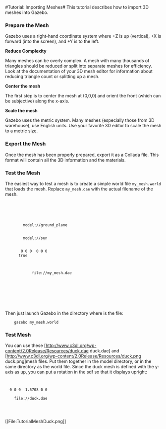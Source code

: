 #Tutorial: Importing Meshes#
This tutorial describes how to import 3D meshes into Gazebo.

### Prepare the Mesh

Gazebo uses a right-hand coordinate system where +Z is up (vertical), +X is forward (into the screen), and +Y is to the left.

**Reduce Complexity**

 Many meshes can be overly complex. A mesh with many thousands of triangles should be reduced or split into separate meshes for efficiency. Look at the documentation of your 3D mesh editor for information about reducing triangle count or splitting up a mesh.

**Center the mesh**

 The first step is to center the mesh at (0,0,0) and orient the front (which can be subjective) along the x-axis.

**Scale the mesh**

 Gazebo uses the metric system. Many meshes (especially those from 3D warehouse), use English units. Use your favorite 3D editor to scale the mesh to a metric size.

### Export the Mesh ###

Once the mesh has been properly prepared, export it as a Collada file. This format will contain all the 3D information and the materials.

### Test the Mesh ###

The easiest way to test a mesh is to create a simple world file `my_mesh.world` that loads the mesh. Replace `my_mesh.dae` with the actual filename of the mesh.

<pre>
<code>
<?xml version="1.0"?>
<sdf version="1.4">
  <world name="default">
    <include>
        <uri>model://ground_plane</uri>
    </include>
    <include>
        <uri>model://sun</uri>
    </include>
    <model name="my_mesh">
       <pose>0 0 0  0 0 0</pose>
      <static>true</static>
      <link name="body">
        <visual name="visual">
          <geometry>
            <mesh><uri>file://my_mesh.dae</uri></mesh>
          </geometry>
        </visual>
      </link>
    </model>
  </world>
</sdf>
</code>
</pre>

Then just launch Gazebo in the directory where is the file:

        gazebo my_mesh.world

### Test Mesh ###

You can use these [http://www.c3dl.org/wp-content/2.0Release/Resources/duck.dae duck.dae] and [http://www.c3dl.org/wp-content/2.0Release/Resources/duck.png duck.png]mesh files. Put them together in the model directory, or in the same directory as the world file. Since the duck mesh is defined with the y-axis as up, you can put a rotation in the sdf so that it displays upright:
<pre>
<code>
<visual name="visual">
  <pose>0 0 0  1.5708 0 0</pose>
  <geometry>
    <mesh><uri>file://duck.dae</uri></mesh>
  </geometry>
</visual>
</code>
</pre>

[[File:TutorialMeshDuck.png]]
